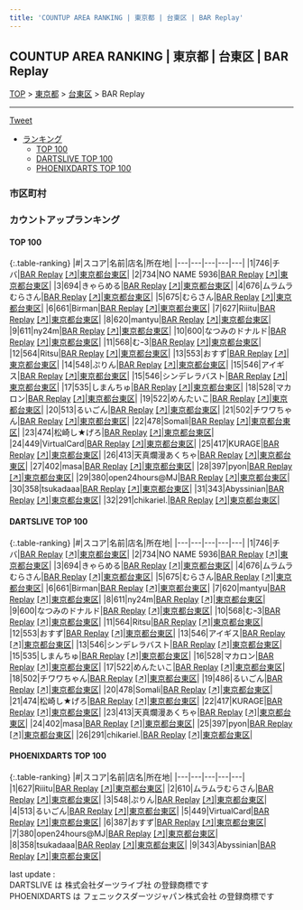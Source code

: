 ```yaml
---
title: 'COUNTUP AREA RANKING | 東京都 | 台東区 | BAR Replay'
---
```

## COUNTUP AREA RANKING | 東京都 | 台東区 | BAR Replay

[TOP](/darts/rank/) > [東京都](/darts/rank/東京都/) > [台東区](/darts/rank/東京都/台東区/) > BAR Replay

___

<a href="https://twitter.com/share?ref_src=twsrc%5Etfw" data-text="COUNTUP AREA RANKING | 東京都台東区BAR Replay" class="twitter-share-button" data-hashtags="DARTSLIVE,PHOENIXDARTS,darts,ダーツ" data-show-count="false">Tweet</a>

* [ランキング](#カウントアップランキング)
    * [TOP 100](#top-100)
    * [DARTSLIVE TOP 100](#dartslive-top-100)
    * [PHOENIXDARTS TOP 100](#phoenixdarts-top-100)

### 市区町村

<ul>

</ul>

### カウントアップランキング

#### TOP 100



{:.table-ranking}
|#|スコア|名前|店名|所在地|
|---|---|---|---|---|
|1|746|<span class="rank-name-dl">チバ</span>|<a href="/darts/rank/shops/e2a0f752f8f78c6fa3f63593b5358cc4.html">BAR Replay</a> <a href="https://search.dartslive.com/jp/shop/e2a0f752f8f78c6fa3f63593b5358cc4">[↗]</a>|<a href="/darts/rank/東京都/台東区">東京都台東区</a>|
|2|734|<span class="rank-name-dl">NO NAME 5936</span>|<a href="/darts/rank/shops/e2a0f752f8f78c6fa3f63593b5358cc4.html">BAR Replay</a> <a href="https://search.dartslive.com/jp/shop/e2a0f752f8f78c6fa3f63593b5358cc4">[↗]</a>|<a href="/darts/rank/東京都/台東区">東京都台東区</a>|
|3|694|<span class="rank-name-dl">きゃらめる</span>|<a href="/darts/rank/shops/e2a0f752f8f78c6fa3f63593b5358cc4.html">BAR Replay</a> <a href="https://search.dartslive.com/jp/shop/e2a0f752f8f78c6fa3f63593b5358cc4">[↗]</a>|<a href="/darts/rank/東京都/台東区">東京都台東区</a>|
|4|676|<span class="rank-name-dl">ムラムラむらさん</span>|<a href="/darts/rank/shops/e2a0f752f8f78c6fa3f63593b5358cc4.html">BAR Replay</a> <a href="https://search.dartslive.com/jp/shop/e2a0f752f8f78c6fa3f63593b5358cc4">[↗]</a>|<a href="/darts/rank/東京都/台東区">東京都台東区</a>|
|5|675|<span class="rank-name-dl">むらさん</span>|<a href="/darts/rank/shops/e2a0f752f8f78c6fa3f63593b5358cc4.html">BAR Replay</a> <a href="https://search.dartslive.com/jp/shop/e2a0f752f8f78c6fa3f63593b5358cc4">[↗]</a>|<a href="/darts/rank/東京都/台東区">東京都台東区</a>|
|6|661|<span class="rank-name-dl">Birman</span>|<a href="/darts/rank/shops/e2a0f752f8f78c6fa3f63593b5358cc4.html">BAR Replay</a> <a href="https://search.dartslive.com/jp/shop/e2a0f752f8f78c6fa3f63593b5358cc4">[↗]</a>|<a href="/darts/rank/東京都/台東区">東京都台東区</a>|
|7|627|<span class="rank-name-pd">Riiitu</span>|<a href="/darts/rank/shops/92140.html">BAR Replay</a> <a href="https://vs.phoenixdarts.com/jp/shop/shopDetailInfo/s_92140?s_seq=92140">[↗]</a>|<a href="/darts/rank/東京都/台東区">東京都台東区</a>|
|8|620|<span class="rank-name-dl">mantyu</span>|<a href="/darts/rank/shops/e2a0f752f8f78c6fa3f63593b5358cc4.html">BAR Replay</a> <a href="https://search.dartslive.com/jp/shop/e2a0f752f8f78c6fa3f63593b5358cc4">[↗]</a>|<a href="/darts/rank/東京都/台東区">東京都台東区</a>|
|9|611|<span class="rank-name-dl">ny24m</span>|<a href="/darts/rank/shops/e2a0f752f8f78c6fa3f63593b5358cc4.html">BAR Replay</a> <a href="https://search.dartslive.com/jp/shop/e2a0f752f8f78c6fa3f63593b5358cc4">[↗]</a>|<a href="/darts/rank/東京都/台東区">東京都台東区</a>|
|10|600|<span class="rank-name-dl">なつみのドナルド</span>|<a href="/darts/rank/shops/e2a0f752f8f78c6fa3f63593b5358cc4.html">BAR Replay</a> <a href="https://search.dartslive.com/jp/shop/e2a0f752f8f78c6fa3f63593b5358cc4">[↗]</a>|<a href="/darts/rank/東京都/台東区">東京都台東区</a>|
|11|568|<span class="rank-name-dl">むｰ3</span>|<a href="/darts/rank/shops/e2a0f752f8f78c6fa3f63593b5358cc4.html">BAR Replay</a> <a href="https://search.dartslive.com/jp/shop/e2a0f752f8f78c6fa3f63593b5358cc4">[↗]</a>|<a href="/darts/rank/東京都/台東区">東京都台東区</a>|
|12|564|<span class="rank-name-dl">Ritsu</span>|<a href="/darts/rank/shops/e2a0f752f8f78c6fa3f63593b5358cc4.html">BAR Replay</a> <a href="https://search.dartslive.com/jp/shop/e2a0f752f8f78c6fa3f63593b5358cc4">[↗]</a>|<a href="/darts/rank/東京都/台東区">東京都台東区</a>|
|13|553|<span class="rank-name-dl">おすず</span>|<a href="/darts/rank/shops/e2a0f752f8f78c6fa3f63593b5358cc4.html">BAR Replay</a> <a href="https://search.dartslive.com/jp/shop/e2a0f752f8f78c6fa3f63593b5358cc4">[↗]</a>|<a href="/darts/rank/東京都/台東区">東京都台東区</a>|
|14|548|<span class="rank-name-pd">ぷりん</span>|<a href="/darts/rank/shops/92140.html">BAR Replay</a> <a href="https://vs.phoenixdarts.com/jp/shop/shopDetailInfo/s_92140?s_seq=92140">[↗]</a>|<a href="/darts/rank/東京都/台東区">東京都台東区</a>|
|15|546|<span class="rank-name-dl">アイギス</span>|<a href="/darts/rank/shops/e2a0f752f8f78c6fa3f63593b5358cc4.html">BAR Replay</a> <a href="https://search.dartslive.com/jp/shop/e2a0f752f8f78c6fa3f63593b5358cc4">[↗]</a>|<a href="/darts/rank/東京都/台東区">東京都台東区</a>|
|15|546|<span class="rank-name-dl">シンデレラバスト</span>|<a href="/darts/rank/shops/e2a0f752f8f78c6fa3f63593b5358cc4.html">BAR Replay</a> <a href="https://search.dartslive.com/jp/shop/e2a0f752f8f78c6fa3f63593b5358cc4">[↗]</a>|<a href="/darts/rank/東京都/台東区">東京都台東区</a>|
|17|535|<span class="rank-name-dl">しまんちゅ</span>|<a href="/darts/rank/shops/e2a0f752f8f78c6fa3f63593b5358cc4.html">BAR Replay</a> <a href="https://search.dartslive.com/jp/shop/e2a0f752f8f78c6fa3f63593b5358cc4">[↗]</a>|<a href="/darts/rank/東京都/台東区">東京都台東区</a>|
|18|528|<span class="rank-name-dl">マカロン</span>|<a href="/darts/rank/shops/e2a0f752f8f78c6fa3f63593b5358cc4.html">BAR Replay</a> <a href="https://search.dartslive.com/jp/shop/e2a0f752f8f78c6fa3f63593b5358cc4">[↗]</a>|<a href="/darts/rank/東京都/台東区">東京都台東区</a>|
|19|522|<span class="rank-name-dl">めんたいこ</span>|<a href="/darts/rank/shops/e2a0f752f8f78c6fa3f63593b5358cc4.html">BAR Replay</a> <a href="https://search.dartslive.com/jp/shop/e2a0f752f8f78c6fa3f63593b5358cc4">[↗]</a>|<a href="/darts/rank/東京都/台東区">東京都台東区</a>|
|20|513|<span class="rank-name-pd">るいごん</span>|<a href="/darts/rank/shops/92140.html">BAR Replay</a> <a href="https://vs.phoenixdarts.com/jp/shop/shopDetailInfo/s_92140?s_seq=92140">[↗]</a>|<a href="/darts/rank/東京都/台東区">東京都台東区</a>|
|21|502|<span class="rank-name-dl">チワワちゃん</span>|<a href="/darts/rank/shops/e2a0f752f8f78c6fa3f63593b5358cc4.html">BAR Replay</a> <a href="https://search.dartslive.com/jp/shop/e2a0f752f8f78c6fa3f63593b5358cc4">[↗]</a>|<a href="/darts/rank/東京都/台東区">東京都台東区</a>|
|22|478|<span class="rank-name-dl">Somali</span>|<a href="/darts/rank/shops/e2a0f752f8f78c6fa3f63593b5358cc4.html">BAR Replay</a> <a href="https://search.dartslive.com/jp/shop/e2a0f752f8f78c6fa3f63593b5358cc4">[↗]</a>|<a href="/darts/rank/東京都/台東区">東京都台東区</a>|
|23|474|<span class="rank-name-dl">松崎し★げろ</span>|<a href="/darts/rank/shops/e2a0f752f8f78c6fa3f63593b5358cc4.html">BAR Replay</a> <a href="https://search.dartslive.com/jp/shop/e2a0f752f8f78c6fa3f63593b5358cc4">[↗]</a>|<a href="/darts/rank/東京都/台東区">東京都台東区</a>|
|24|449|<span class="rank-name-pd">VirtualCard</span>|<a href="/darts/rank/shops/92140.html">BAR Replay</a> <a href="https://vs.phoenixdarts.com/jp/shop/shopDetailInfo/s_92140?s_seq=92140">[↗]</a>|<a href="/darts/rank/東京都/台東区">東京都台東区</a>|
|25|417|<span class="rank-name-dl">KURAGE</span>|<a href="/darts/rank/shops/e2a0f752f8f78c6fa3f63593b5358cc4.html">BAR Replay</a> <a href="https://search.dartslive.com/jp/shop/e2a0f752f8f78c6fa3f63593b5358cc4">[↗]</a>|<a href="/darts/rank/東京都/台東区">東京都台東区</a>|
|26|413|<span class="rank-name-dl">天真爛漫あくちゃ</span>|<a href="/darts/rank/shops/e2a0f752f8f78c6fa3f63593b5358cc4.html">BAR Replay</a> <a href="https://search.dartslive.com/jp/shop/e2a0f752f8f78c6fa3f63593b5358cc4">[↗]</a>|<a href="/darts/rank/東京都/台東区">東京都台東区</a>|
|27|402|<span class="rank-name-dl">masa</span>|<a href="/darts/rank/shops/e2a0f752f8f78c6fa3f63593b5358cc4.html">BAR Replay</a> <a href="https://search.dartslive.com/jp/shop/e2a0f752f8f78c6fa3f63593b5358cc4">[↗]</a>|<a href="/darts/rank/東京都/台東区">東京都台東区</a>|
|28|397|<span class="rank-name-dl">pyon</span>|<a href="/darts/rank/shops/e2a0f752f8f78c6fa3f63593b5358cc4.html">BAR Replay</a> <a href="https://search.dartslive.com/jp/shop/e2a0f752f8f78c6fa3f63593b5358cc4">[↗]</a>|<a href="/darts/rank/東京都/台東区">東京都台東区</a>|
|29|380|<span class="rank-name-pd">open24hours@MJ</span>|<a href="/darts/rank/shops/92140.html">BAR Replay</a> <a href="https://vs.phoenixdarts.com/jp/shop/shopDetailInfo/s_92140?s_seq=92140">[↗]</a>|<a href="/darts/rank/東京都/台東区">東京都台東区</a>|
|30|358|<span class="rank-name-pd">tsukadaaa</span>|<a href="/darts/rank/shops/92140.html">BAR Replay</a> <a href="https://vs.phoenixdarts.com/jp/shop/shopDetailInfo/s_92140?s_seq=92140">[↗]</a>|<a href="/darts/rank/東京都/台東区">東京都台東区</a>|
|31|343|<span class="rank-name-pd">Abyssinian</span>|<a href="/darts/rank/shops/92140.html">BAR Replay</a> <a href="https://vs.phoenixdarts.com/jp/shop/shopDetailInfo/s_92140?s_seq=92140">[↗]</a>|<a href="/darts/rank/東京都/台東区">東京都台東区</a>|
|32|291|<span class="rank-name-dl">chikariel.</span>|<a href="/darts/rank/shops/e2a0f752f8f78c6fa3f63593b5358cc4.html">BAR Replay</a> <a href="https://search.dartslive.com/jp/shop/e2a0f752f8f78c6fa3f63593b5358cc4">[↗]</a>|<a href="/darts/rank/東京都/台東区">東京都台東区</a>|


#### DARTSLIVE TOP 100



{:.table-ranking}
|#|スコア|名前|店名|所在地|
|---|---|---|---|---|
|1|746|<span class="rank-name-dl">チバ</span>|<a href="/darts/rank/shops/e2a0f752f8f78c6fa3f63593b5358cc4.html">BAR Replay</a> <a href="https://search.dartslive.com/jp/shop/e2a0f752f8f78c6fa3f63593b5358cc4">[↗]</a>|<a href="/darts/rank/東京都/台東区">東京都台東区</a>|
|2|734|<span class="rank-name-dl">NO NAME 5936</span>|<a href="/darts/rank/shops/e2a0f752f8f78c6fa3f63593b5358cc4.html">BAR Replay</a> <a href="https://search.dartslive.com/jp/shop/e2a0f752f8f78c6fa3f63593b5358cc4">[↗]</a>|<a href="/darts/rank/東京都/台東区">東京都台東区</a>|
|3|694|<span class="rank-name-dl">きゃらめる</span>|<a href="/darts/rank/shops/e2a0f752f8f78c6fa3f63593b5358cc4.html">BAR Replay</a> <a href="https://search.dartslive.com/jp/shop/e2a0f752f8f78c6fa3f63593b5358cc4">[↗]</a>|<a href="/darts/rank/東京都/台東区">東京都台東区</a>|
|4|676|<span class="rank-name-dl">ムラムラむらさん</span>|<a href="/darts/rank/shops/e2a0f752f8f78c6fa3f63593b5358cc4.html">BAR Replay</a> <a href="https://search.dartslive.com/jp/shop/e2a0f752f8f78c6fa3f63593b5358cc4">[↗]</a>|<a href="/darts/rank/東京都/台東区">東京都台東区</a>|
|5|675|<span class="rank-name-dl">むらさん</span>|<a href="/darts/rank/shops/e2a0f752f8f78c6fa3f63593b5358cc4.html">BAR Replay</a> <a href="https://search.dartslive.com/jp/shop/e2a0f752f8f78c6fa3f63593b5358cc4">[↗]</a>|<a href="/darts/rank/東京都/台東区">東京都台東区</a>|
|6|661|<span class="rank-name-dl">Birman</span>|<a href="/darts/rank/shops/e2a0f752f8f78c6fa3f63593b5358cc4.html">BAR Replay</a> <a href="https://search.dartslive.com/jp/shop/e2a0f752f8f78c6fa3f63593b5358cc4">[↗]</a>|<a href="/darts/rank/東京都/台東区">東京都台東区</a>|
|7|620|<span class="rank-name-dl">mantyu</span>|<a href="/darts/rank/shops/e2a0f752f8f78c6fa3f63593b5358cc4.html">BAR Replay</a> <a href="https://search.dartslive.com/jp/shop/e2a0f752f8f78c6fa3f63593b5358cc4">[↗]</a>|<a href="/darts/rank/東京都/台東区">東京都台東区</a>|
|8|611|<span class="rank-name-dl">ny24m</span>|<a href="/darts/rank/shops/e2a0f752f8f78c6fa3f63593b5358cc4.html">BAR Replay</a> <a href="https://search.dartslive.com/jp/shop/e2a0f752f8f78c6fa3f63593b5358cc4">[↗]</a>|<a href="/darts/rank/東京都/台東区">東京都台東区</a>|
|9|600|<span class="rank-name-dl">なつみのドナルド</span>|<a href="/darts/rank/shops/e2a0f752f8f78c6fa3f63593b5358cc4.html">BAR Replay</a> <a href="https://search.dartslive.com/jp/shop/e2a0f752f8f78c6fa3f63593b5358cc4">[↗]</a>|<a href="/darts/rank/東京都/台東区">東京都台東区</a>|
|10|568|<span class="rank-name-dl">むｰ3</span>|<a href="/darts/rank/shops/e2a0f752f8f78c6fa3f63593b5358cc4.html">BAR Replay</a> <a href="https://search.dartslive.com/jp/shop/e2a0f752f8f78c6fa3f63593b5358cc4">[↗]</a>|<a href="/darts/rank/東京都/台東区">東京都台東区</a>|
|11|564|<span class="rank-name-dl">Ritsu</span>|<a href="/darts/rank/shops/e2a0f752f8f78c6fa3f63593b5358cc4.html">BAR Replay</a> <a href="https://search.dartslive.com/jp/shop/e2a0f752f8f78c6fa3f63593b5358cc4">[↗]</a>|<a href="/darts/rank/東京都/台東区">東京都台東区</a>|
|12|553|<span class="rank-name-dl">おすず</span>|<a href="/darts/rank/shops/e2a0f752f8f78c6fa3f63593b5358cc4.html">BAR Replay</a> <a href="https://search.dartslive.com/jp/shop/e2a0f752f8f78c6fa3f63593b5358cc4">[↗]</a>|<a href="/darts/rank/東京都/台東区">東京都台東区</a>|
|13|546|<span class="rank-name-dl">アイギス</span>|<a href="/darts/rank/shops/e2a0f752f8f78c6fa3f63593b5358cc4.html">BAR Replay</a> <a href="https://search.dartslive.com/jp/shop/e2a0f752f8f78c6fa3f63593b5358cc4">[↗]</a>|<a href="/darts/rank/東京都/台東区">東京都台東区</a>|
|13|546|<span class="rank-name-dl">シンデレラバスト</span>|<a href="/darts/rank/shops/e2a0f752f8f78c6fa3f63593b5358cc4.html">BAR Replay</a> <a href="https://search.dartslive.com/jp/shop/e2a0f752f8f78c6fa3f63593b5358cc4">[↗]</a>|<a href="/darts/rank/東京都/台東区">東京都台東区</a>|
|15|535|<span class="rank-name-dl">しまんちゅ</span>|<a href="/darts/rank/shops/e2a0f752f8f78c6fa3f63593b5358cc4.html">BAR Replay</a> <a href="https://search.dartslive.com/jp/shop/e2a0f752f8f78c6fa3f63593b5358cc4">[↗]</a>|<a href="/darts/rank/東京都/台東区">東京都台東区</a>|
|16|528|<span class="rank-name-dl">マカロン</span>|<a href="/darts/rank/shops/e2a0f752f8f78c6fa3f63593b5358cc4.html">BAR Replay</a> <a href="https://search.dartslive.com/jp/shop/e2a0f752f8f78c6fa3f63593b5358cc4">[↗]</a>|<a href="/darts/rank/東京都/台東区">東京都台東区</a>|
|17|522|<span class="rank-name-dl">めんたいこ</span>|<a href="/darts/rank/shops/e2a0f752f8f78c6fa3f63593b5358cc4.html">BAR Replay</a> <a href="https://search.dartslive.com/jp/shop/e2a0f752f8f78c6fa3f63593b5358cc4">[↗]</a>|<a href="/darts/rank/東京都/台東区">東京都台東区</a>|
|18|502|<span class="rank-name-dl">チワワちゃん</span>|<a href="/darts/rank/shops/e2a0f752f8f78c6fa3f63593b5358cc4.html">BAR Replay</a> <a href="https://search.dartslive.com/jp/shop/e2a0f752f8f78c6fa3f63593b5358cc4">[↗]</a>|<a href="/darts/rank/東京都/台東区">東京都台東区</a>|
|19|486|<span class="rank-name-dl">るいごん</span>|<a href="/darts/rank/shops/e2a0f752f8f78c6fa3f63593b5358cc4.html">BAR Replay</a> <a href="https://search.dartslive.com/jp/shop/e2a0f752f8f78c6fa3f63593b5358cc4">[↗]</a>|<a href="/darts/rank/東京都/台東区">東京都台東区</a>|
|20|478|<span class="rank-name-dl">Somali</span>|<a href="/darts/rank/shops/e2a0f752f8f78c6fa3f63593b5358cc4.html">BAR Replay</a> <a href="https://search.dartslive.com/jp/shop/e2a0f752f8f78c6fa3f63593b5358cc4">[↗]</a>|<a href="/darts/rank/東京都/台東区">東京都台東区</a>|
|21|474|<span class="rank-name-dl">松崎し★げろ</span>|<a href="/darts/rank/shops/e2a0f752f8f78c6fa3f63593b5358cc4.html">BAR Replay</a> <a href="https://search.dartslive.com/jp/shop/e2a0f752f8f78c6fa3f63593b5358cc4">[↗]</a>|<a href="/darts/rank/東京都/台東区">東京都台東区</a>|
|22|417|<span class="rank-name-dl">KURAGE</span>|<a href="/darts/rank/shops/e2a0f752f8f78c6fa3f63593b5358cc4.html">BAR Replay</a> <a href="https://search.dartslive.com/jp/shop/e2a0f752f8f78c6fa3f63593b5358cc4">[↗]</a>|<a href="/darts/rank/東京都/台東区">東京都台東区</a>|
|23|413|<span class="rank-name-dl">天真爛漫あくちゃ</span>|<a href="/darts/rank/shops/e2a0f752f8f78c6fa3f63593b5358cc4.html">BAR Replay</a> <a href="https://search.dartslive.com/jp/shop/e2a0f752f8f78c6fa3f63593b5358cc4">[↗]</a>|<a href="/darts/rank/東京都/台東区">東京都台東区</a>|
|24|402|<span class="rank-name-dl">masa</span>|<a href="/darts/rank/shops/e2a0f752f8f78c6fa3f63593b5358cc4.html">BAR Replay</a> <a href="https://search.dartslive.com/jp/shop/e2a0f752f8f78c6fa3f63593b5358cc4">[↗]</a>|<a href="/darts/rank/東京都/台東区">東京都台東区</a>|
|25|397|<span class="rank-name-dl">pyon</span>|<a href="/darts/rank/shops/e2a0f752f8f78c6fa3f63593b5358cc4.html">BAR Replay</a> <a href="https://search.dartslive.com/jp/shop/e2a0f752f8f78c6fa3f63593b5358cc4">[↗]</a>|<a href="/darts/rank/東京都/台東区">東京都台東区</a>|
|26|291|<span class="rank-name-dl">chikariel.</span>|<a href="/darts/rank/shops/e2a0f752f8f78c6fa3f63593b5358cc4.html">BAR Replay</a> <a href="https://search.dartslive.com/jp/shop/e2a0f752f8f78c6fa3f63593b5358cc4">[↗]</a>|<a href="/darts/rank/東京都/台東区">東京都台東区</a>|


#### PHOENIXDARTS TOP 100



{:.table-ranking}
|#|スコア|名前|店名|所在地|
|---|---|---|---|---|
|1|627|<span class="rank-name-pd">Riiitu</span>|<a href="/darts/rank/shops/92140.html">BAR Replay</a> <a href="https://vs.phoenixdarts.com/jp/shop/shopDetailInfo/s_92140?s_seq=92140">[↗]</a>|<a href="/darts/rank/東京都/台東区">東京都台東区</a>|
|2|610|<span class="rank-name-pd">ムラムラむらさん</span>|<a href="/darts/rank/shops/92140.html">BAR Replay</a> <a href="https://vs.phoenixdarts.com/jp/shop/shopDetailInfo/s_92140?s_seq=92140">[↗]</a>|<a href="/darts/rank/東京都/台東区">東京都台東区</a>|
|3|548|<span class="rank-name-pd">ぷりん</span>|<a href="/darts/rank/shops/92140.html">BAR Replay</a> <a href="https://vs.phoenixdarts.com/jp/shop/shopDetailInfo/s_92140?s_seq=92140">[↗]</a>|<a href="/darts/rank/東京都/台東区">東京都台東区</a>|
|4|513|<span class="rank-name-pd">るいごん</span>|<a href="/darts/rank/shops/92140.html">BAR Replay</a> <a href="https://vs.phoenixdarts.com/jp/shop/shopDetailInfo/s_92140?s_seq=92140">[↗]</a>|<a href="/darts/rank/東京都/台東区">東京都台東区</a>|
|5|449|<span class="rank-name-pd">VirtualCard</span>|<a href="/darts/rank/shops/92140.html">BAR Replay</a> <a href="https://vs.phoenixdarts.com/jp/shop/shopDetailInfo/s_92140?s_seq=92140">[↗]</a>|<a href="/darts/rank/東京都/台東区">東京都台東区</a>|
|6|387|<span class="rank-name-pd">おすず</span>|<a href="/darts/rank/shops/92140.html">BAR Replay</a> <a href="https://vs.phoenixdarts.com/jp/shop/shopDetailInfo/s_92140?s_seq=92140">[↗]</a>|<a href="/darts/rank/東京都/台東区">東京都台東区</a>|
|7|380|<span class="rank-name-pd">open24hours@MJ</span>|<a href="/darts/rank/shops/92140.html">BAR Replay</a> <a href="https://vs.phoenixdarts.com/jp/shop/shopDetailInfo/s_92140?s_seq=92140">[↗]</a>|<a href="/darts/rank/東京都/台東区">東京都台東区</a>|
|8|358|<span class="rank-name-pd">tsukadaaa</span>|<a href="/darts/rank/shops/92140.html">BAR Replay</a> <a href="https://vs.phoenixdarts.com/jp/shop/shopDetailInfo/s_92140?s_seq=92140">[↗]</a>|<a href="/darts/rank/東京都/台東区">東京都台東区</a>|
|9|343|<span class="rank-name-pd">Abyssinian</span>|<a href="/darts/rank/shops/92140.html">BAR Replay</a> <a href="https://vs.phoenixdarts.com/jp/shop/shopDetailInfo/s_92140?s_seq=92140">[↗]</a>|<a href="/darts/rank/東京都/台東区">東京都台東区</a>|


<div class="footer border-top border-gray-light mt-5 pt-3 text-right text-gray">
    last update : <span style="font-weight: italic" id="foot_last_modified"></span><br />
    DARTSLIVE は 株式会社ダーツライブ社 の登録商標です<br />
    PHOENIXDARTS は フェニックスダーツジャパン株式会社 の登録商標です<br />
</div>

<script src="https://cdnjs.cloudflare.com/ajax/libs/jquery.tablesorter/2.31.3/js/jquery.tablesorter.min.js" integrity="sha512-qzgd5cYSZcosqpzpn7zF2ZId8f/8CHmFKZ8j7mU4OUXTNRd5g+ZHBPsgKEwoqxCtdQvExE5LprwwPAgoicguNg==" crossorigin="anonymous" referrerpolicy="no-referrer"></script>
<link rel="stylesheet" href="https://cdnjs.cloudflare.com/ajax/libs/jquery.tablesorter/2.31.3/css/theme.default.min.css" integrity="sha512-wghhOJkjQX0Lh3NSWvNKeZ0ZpNn+SPVXX1Qyc9OCaogADktxrBiBdKGDoqVUOyhStvMBmJQ8ZdMHiR3wuEq8+w==" crossorigin="anonymous" referrerpolicy="no-referrer" />
<script>
$(function() {
    $(".table-ranking").tablesorter({sortList:[[0, 0]]});
    $("#foot_last_modified").text(formatDate(new Date(document.lastModified), 'yyyy-MM-dd HH:mm:ss'));
});
</script>

<script async src="https://platform.twitter.com/widgets.js" charset="utf-8"></script>